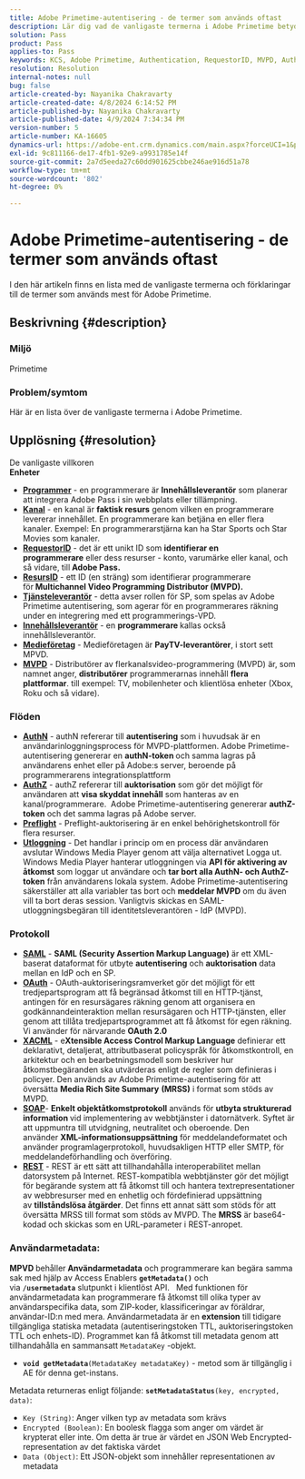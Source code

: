 ```yaml
---
title: Adobe Primetime-autentisering - de termer som används oftast
description: Lär dig vad de vanligaste termerna i Adobe Primetime betyder.
solution: Pass
product: Pass
applies-to: Pass
keywords: KCS, Adobe Primetime, Authentication, RequestorID, MVPD, AuthN, AuthZ, Adobe Pass
resolution: Resolution
internal-notes: null
bug: false
article-created-by: Nayanika Chakravarty
article-created-date: 4/8/2024 6:14:52 PM
article-published-by: Nayanika Chakravarty
article-published-date: 4/9/2024 7:34:34 PM
version-number: 5
article-number: KA-16605
dynamics-url: https://adobe-ent.crm.dynamics.com/main.aspx?forceUCI=1&pagetype=entityrecord&etn=knowledgearticle&id=db4a38e4-d3f5-ee11-a1fe-6045bd006295
exl-id: 9c811166-de17-4fb1-92e9-a9931785e14f
source-git-commit: 2a7d5eeda27c60dd901625cbbe246ae916d51a78
workflow-type: tm+mt
source-wordcount: '802'
ht-degree: 0%

---
```


# Adobe Primetime-autentisering - de termer som används oftast


I den här artikeln finns en lista med de vanligaste termerna och förklaringar till de termer som används mest för Adobe Primetime.

## Beskrivning {#description}


### Miljö

Primetime

### Problem/symtom

Här är en lista över de vanligaste termerna i Adobe Primetime.


## Upplösning {#resolution}

De vanligaste villkoren<br>
<b>Enheter</b>

- <u><b>Programmer</b></u> - en programmerare är <b>Innehållsleverantör</b> som planerar att integrera Adobe Pass i sin webbplats eller tillämpning.
- <u><b>Kanal</b></u> - en kanal är <b>faktisk resurs</b> genom vilken en programmerare levererar innehållet. En programmerare kan betjäna en eller flera kanaler. Exempel: En programmerarstjärna kan ha Star Sports och Star Movies som kanaler.
- <u><b>RequestorID</b></u> - det är ett unikt ID som <b>identifierar en programmerare</b> eller dess resurser - konto, varumärke eller kanal, och så vidare, till<b> Adobe Pass. </b>
- <u><b>ResursID</b></u> - ett ID (en sträng) som identifierar programmerare för<b> Multichannel Video Programming Distributor (MVPD). </b>
- <u><b>Tjänsteleverantör</b></u> - detta avser rollen för SP, som spelas av Adobe Primetime autentisering, som agerar för en programmerares räkning under en integrering med ett programmerings-VPD.
- <u><b>Innehållsleverantör</b></u> - en <b>programmerare </b>kallas också innehållsleverantör.
- <u><b>Medieföretag</b></u> - Medieföretagen är <b>PayTV-leverantörer</b>, i stort sett MPVD.
- <u><b>MVPD</b></u> - Distributörer av flerkanalsvideo-programmering (MVPD) är, som namnet anger, <b>distributörer</b> programmerarnas innehåll <b>flera plattformar</b>. till exempel: TV, mobilenheter och klientlösa enheter (Xbox, Roku och så vidare).


### Flöden

- <u><b>AuthN</b></u> - authN refererar till <b>autentisering</b> som i huvudsak är en användarinloggningsprocess för MVPD-plattformen. Adobe Primetime-autentisering genererar en <b>authN-token </b>och samma lagras på användarens enhet eller på Adobe:s server, beroende på programmerarens integrationsplattform
- <u><b>AuthZ</b></u> - authZ refererar till <b>auktorisation</b> som gör det möjligt för användaren att <b>visa skyddat innehåll</b> som hanteras av en kanal/programmerare.  Adobe Primetime-autentisering genererar <b>authZ-token</b> och det samma lagras på Adobe server.
- <u><b>Preflight</b></u> - Preflight-auktorisering är en enkel behörighetskontroll för flera resurser.
- <u><b>Utloggning</b></u> - Det handlar i princip om en process där användaren avslutar Windows Media Player genom att välja alternativet Logga ut. Windows Media Player hanterar utloggningen via <b>API för aktivering av åtkomst</b> som loggar ut användare och <b>tar bort alla AuthN- och AuthZ-token</b> från användarens lokala system. Adobe Primetime-autentisering säkerställer att alla variabler tas bort och <b>meddelar MVPD</b> om du även vill ta bort deras session. Vanligtvis skickas en SAML-utloggningsbegäran till identitetsleverantören - IdP (MVPD).




### Protokoll

- <b><u>SAML</u></b> - <b>SAML (Security Assertion Markup Language)</b> är ett XML-baserat dataformat för utbyte <b>autentisering</b> och <b>auktorisation</b> data mellan en IdP och en SP.
- <u><b>OAuth</b></u> - OAuth-auktoriseringsramverket gör det möjligt för ett tredjepartsprogram att få begränsad åtkomst till en HTTP-tjänst, antingen för en resursägares räkning genom att organisera en godkännandeinteraktion mellan resursägaren och HTTP-tjänsten, eller genom att tillåta tredjepartsprogrammet att få åtkomst för egen räkning. Vi använder för närvarande <b>OAuth 2.0</b>
- <b><u>XACML</u></b> - e<b>Xtensible Access Control Markup Language</b> definierar ett deklarativt, detaljerat, attributbaserat policyspråk för åtkomstkontroll, en arkitektur och en bearbetningsmodell som beskriver hur åtkomstbegäranden ska utvärderas enligt de regler som definieras i policyer. Den används av Adobe Primetime-autentisering för att översätta <b>Media Rich Site Summary</b> <b>(MRSS)</b> i format som stöds av MVPD.
- <b><u>SOAP</u></b>- <b>Enkelt objektåtkomstprotokoll</b> används för <b>utbyta strukturerad information </b>vid implementering av webbtjänster i datornätverk. Syftet är att uppmuntra till utvidgning, neutralitet och oberoende. Den använder <b>XML-informationsuppsättning</b> för meddelandeformatet och använder programlagerprotokoll, huvudsakligen HTTP eller SMTP, för meddelandeförhandling och överföring.
- <u><b>REST</b></u> - REST är ett sätt att tillhandahålla interoperabilitet mellan datorsystem på Internet. REST-kompatibla webbtjänster gör det möjligt för begärande system att få åtkomst till och hantera textrepresentationer av webbresurser med en enhetlig och fördefinierad uppsättning av <b>tillståndslösa åtgärder</b>. Det finns ett annat sätt som stöds för att översätta MRSS till format som stöds av MVPD. The <b>MRSS</b> är base64-kodad och skickas som en URL-parameter i REST-anropet.


### Användarmetadata:

<b>MPVD </b>behåller<b> Användarmetadata</b> och programmerare kan begära samma sak med hjälp av Access Enablers <b>`getMetadata()`</b> och via <b>`/usermetadata`</b> slutpunkt i klientlöst API.
 
Med funktionen för användarmetadata kan programmerare få åtkomst till olika typer av användarspecifika data, som ZIP-koder, klassificeringar av föräldrar, användar-ID:n med mera. Användarmetadata är en <b>extension</b> till tidigare tillgängliga statiska metadata (autentiseringstoken TTL, auktoriseringstoken TTL och enhets-ID). Programmet kan få åtkomst till metadata genom att tillhandahålla en sammansatt `MetadataKey` -objekt.

- <b>`void getMetadata`</b>`(MetadataKey metadataKey)` - metod som är tillgänglig i AE för denna get-instans.


Metadata returneras enligt följande: <b>`setMetadataStatus`</b>`(key, encrypted, data)`:

- `Key (String)`: Anger vilken typ av metadata som krävs
- `Encrypted (Boolean)`: En boolesk flagga som anger om värdet är krypterat eller inte. Om detta är true är värdet en JSON Web Encrypted-representation av det faktiska värdet
- `Data (Object)`: Ett JSON-objekt som innehåller representationen av metadata
